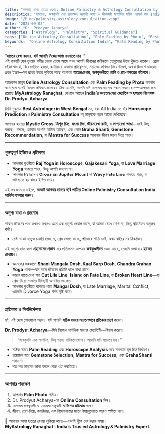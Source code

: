 ```yaml
---
title: "আপনার ভাগ্য হাতের রেখায়: Online Palmistry & Astrology Consultation by Dr. Prodyut Acharya"
description: "হস্তরেখা, জন্মকুণ্ডলী এবং গ্রহনক্ষত্র অনুযায়ী ভাগ্য ও জীবনসঙ্গী সম্পর্কিত সঠিক পরামর্শ পান India-এর প্রখ্যাত জ্যোতিষী ও হস্তরেখা বিশেষজ্ঞ Dr. Prodyut Acharya থেকে। Online Astrology & Palm Reading India, Best Astrologer in West Bengal, Expert Palmist, Gemstone Recommendation।"
image: "/blog/palmistry-astrology-consultation.webp"
date: "2025-09-02"
author: "Dr. Prodyut Acharya"
categories: ["Astrology", "Palmistry", "Spiritual Guidance"]
tags: ["Online Astrology Consultation", "Palm Reading by Photo", "Best Astrologer West Bengal", "Expert Palmist", "Gemstone Recommendation", "Horoscope Prediction", "Love Marriage Yoga", "Raj Yoga in Horoscope"]
keywords: ["Online Astrology Consultation India", "Palm Reading by Photo", "Best Astrologer West Bengal", "Expert Palmist India", "Gemstone Recommendation", "Horoscope Prediction India"]
---
```


“**হাতের রেখা বদলায়, যদি আপনি নিজের ভাগ্য বদলাতে চান।**”  
এই বাক্যটি যেন হৃদয়ের গভীর থেকে ভেসে আসে যখন আপনি জীবনের কঠিনতম প্রশ্নগুলোর উত্তর খুঁজতে থাকেন। প্রেমে ছেঁকা খাওয়া, বিয়ে দেরিতে হওয়া, ক্যারিয়ারে অজানা প্রতিকূলতা, সন্তানের ভবিষ্যৎ নিয়ে উদ্বেগ, অথবা বিদেশে যাওয়ার প্রবল ইচ্ছা—সব প্রশ্নের উত্তর লুকিয়ে আছে আপনার **হাতের রেখায়**, **জন্মকুণ্ডলীতে**, **রাশি ও গ্রহ-নক্ষত্রের গতিপথে**।  

আজকাল মানুষ **Online Astrology Consultation** এবং **Palm Reading by Photo** ব্যবহার করে ঘরে বসেই নিজের ভবিষ্যৎ জানছে। ঠিক তেমনি, আপনি যদি আপনার ভাগ্যের সন্ধান করতে চান—আপনার জন্য রয়েছে **MyAstrology Ranaghat**, যেখানে আছেন **India’র অন্যতম সেরা জ্যোতিষ ও হস্তরেখা বিশেষজ্ঞ Dr. Prodyut Acharya**।  

তিনি শুধুমাত্র **Best Astrologer in West Bengal** নন, বরং All India তে যাঁর **Horoscope Prediction** ও **Palmistry Consultation** বহু মানুষকে নতুন আলো দেখিয়েছে।  

আপনার হাতের **Mystic Cross**, **ত্রিশূল চিহ্ন**, **মৎস্য চিহ্ন**, **জীবনরেখা কাটা**, বা **ভাগ্যরেখা ভাঙা**—সবই কিছু বলছে। বলছে, কোথায় আপনি আটকে আছেন, এবং কোন **Graha Shanti**, **Gemstone Recommendation**, বা **Mantra for Success** আপনার জীবন বদলে দিতে পারে।  

---

### গুরুত্বপূর্ণ ইঙ্গিত ও প্রতিকার

- আপনার কুণ্ডলীতে **Raj Yoga in Horoscope**, **Gajakesari Yoga**, বা **Love Marriage Yoga** থাকতে পারে, কিন্তু আপনি জানেন না।  
- আপনার Palm-এ **Cross on Jupiter Mount** বা **Wavy Fate Line** থাকতে পারে, যা ভবিষ্যতে বড় বাধার ইঙ্গিত দেয়।  

এই সব জানতে চাইলে, **আজই আপনার হাতের ছবি পাঠিয়ে Online Palmistry Consultation India সার্ভিস ব্যবহার করুন।**  

---

### অদৃশ্য বাধা ও গ্রহদোষ

শাশ্বত জীবনের পথে কখনও কখনও এমন এক অদৃশ্য দেয়াল আসে, যা আমরা চোখে দেখি না, কিন্তু প্রতিনিয়ত অনুভব করি।  
- চেষ্টা থাকা সত্ত্বেও চাকরি হচ্ছে না, প্রেম ভেঙে যাচ্ছে, পরিবারে শান্তি নেই, অথচ বাইরে সব ঠিকঠাক।  

এই অদৃশ্য হাত হলো **গ্রহদোষের প্রভাব**, যার প্রতিফলন আপনার **জন্মকুণ্ডলীতে** যেমন আছে, তেমনি দেখা যায় **হাতের রেখায়**ও।  

- অনেকের জন্মকালে **Shani Mangala Dosh**, **Kaal Sarp Dosh**, **Chandra Grahan Yoga** থাকে—যার ফলে জীবনের প্রতিটি ধাপে বাধা আসে।  
- কারও হাতে দেখা যায় **Cut Life Line**, **Island on Fate Line**, বা **Broken Heart Line**—যা প্রেম-বিয়ে-সংসারে দীর্ঘস্থায়ী অশান্তির সংকেত।  
- আপনার কুণ্ডলীতে থাকতে পারে **Mangal Dosh**, যা Late Marriage, Marital Conflict, এমনকি Divorce Yoga পর্যন্ত সৃষ্টি করে।  

---

### প্রতিকার ও দিকনির্দেশনা

হ্যাঁ, এই দোষ শোধরানো সম্ভব। যদি আপনি **সঠিক সময়ে সচেতনভাবে প্রতিকার গ্রহণ** করেন।  

**Dr. Prodyut Acharya**—যিনি নিজেও দার্শনিক মননের জ্যোতিষী—বিশ্বাস করেন:  
> “জন্মকুণ্ডলি এক মানচিত্র, কিন্তু গন্তব্য পরিবর্তনযোগ্য। আপনি যদি সচেতন হন।”  

- সঠিক সময়ে **Palm Reading** এবং **Horoscope Analysis** করে সমস্যার মূল চিহ্ন নির্ধারণ।  
- প্রয়োজন হলে **Gemstone Selection**, **Mantra for Success**, এবং **Graha Shanti** পরামর্শ।  
- শত শত মানুষের ভাগ্য বদলে গেছে এই পদ্ধতিতে।  

---

### আপনার পদক্ষেপ

1. আপনার **Palm Photo** পাঠান।  
2. Dr. Prodyut Acharya-এর **Online Consultation** নিন।  
3. আপনার জন্মকুণ্ডলী ও হস্তরেখা অনুযায়ী **ব্যক্তিগত প্রতিকার** পান।  
4. জীবন, প্রেম-বিয়ে, ক্যারিয়ার, এবং বিদেশযাত্রার মতো বিষয়গুলোতে আরও স্পষ্টতা পান।  

🔮 আপনার ভাগ্য হাতের রেখায় লুকিয়ে আছে—এখনই খুঁজে বের করার সময়।  
**MyAstrology Ranaghat – India’s Trusted Astrology & Palmistry Expert.**

